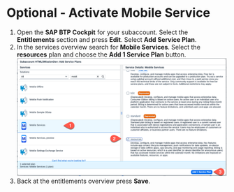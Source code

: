 # Optional - Activate Mobile Service
1. Open the **SAP BTP Cockpit** for your subaccount. Select the **Entitlements** section and press **Edit**. Select **Add Service Plan**.
2. In the services overview search for **Mobile Services**. Select the **resources** plan and choose the **Add 1 Service Plan** button.
     ![](./images/mobile_service_01.png)
4. Back at the entitlements overview press **Save**.
